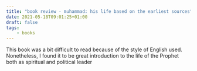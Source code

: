 ```yaml
---
title: "book review - muhammad: his life based on the earliest sources"
date: 2021-05-18T09:01:25+01:00
draft: false
tags:
    - books
---
```



This book was a bit difficult to read because of the style of English used. Nonetheless, I found it to be great introduction to the life of the Prophet 
both as spiritual and political leader